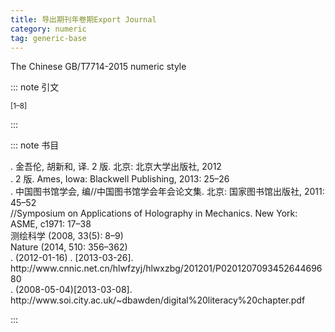 ```yaml
---
title: 导出期刊年卷期Export Journal
category: numeric
tag: generic-base
---
```


<!-- 此文件由脚本自动生成，请勿手动修改！ -->

The Chinese GB/T7714-2015 numeric style


::: note 引文

<sup>[1–8]</sup>

:::



::: note 书目

  <div class="csl-bib-body">
    <div class="csl-entry">. 金吾伦, 胡新和, 译. 2 版. 北京: 北京大学出版社, 2012 </div>
    <div class="csl-entry">. 2 版. Ames, Iowa: Blackwell Publishing, 2013: 25–26 </div>
    <div class="csl-entry">. 中国图书馆学会, 编//中国图书馆学会年会论文集. 北京: 国家图书馆出版社, 2011: 45–52 </div>
    <div class="csl-entry">//Symposium on Applications of Holography in Mechanics. New York: ASME, c1971: 17–38 </div>
    <div class="csl-entry">测绘科学 (2008, 33(5): 8–9)  </div>
    <div class="csl-entry">Nature (2014, 510: 356–362)  </div>
    <div class="csl-entry">. (2012-01-16) . [2013-03-26]. http://www.cnnic.net.cn/hlwfzyj/hlwxzbg/201201/P020120709345264469680 </div>
    <div class="csl-entry">. (2008-05-04)[2013-03-08]. http://www.soi.city.ac.uk/~dbawden/digital%20literacy%20chapter.pdf </div>
  </div>


:::

<!-- more -->